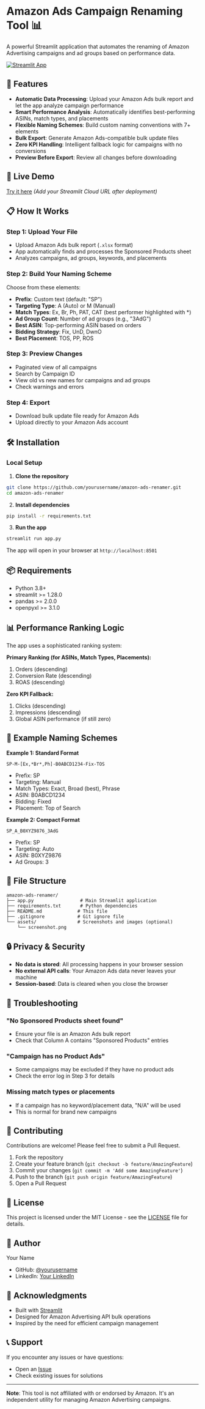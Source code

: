 # Amazon Ads Campaign Renaming Tool 📊

A powerful Streamlit application that automates the renaming of Amazon Advertising campaigns and ad groups based on performance data.

[![Streamlit App](https://static.streamlit.io/badges/streamlit_badge_black_white.svg)](your-app-url-here)

## 🎯 Features

- **Automatic Data Processing**: Upload your Amazon Ads bulk report and let the app analyze campaign performance
- **Smart Performance Analysis**: Automatically identifies best-performing ASINs, match types, and placements
- **Flexible Naming Schemes**: Build custom naming conventions with 7+ elements
- **Bulk Export**: Generate Amazon Ads-compatible bulk update files
- **Zero KPI Handling**: Intelligent fallback logic for campaigns with no conversions
- **Preview Before Export**: Review all changes before downloading

## 🚀 Live Demo

[Try it here](your-deployed-app-url) *(Add your Streamlit Cloud URL after deployment)*

## 📋 How It Works

### Step 1: Upload Your File
- Upload Amazon Ads bulk report (`.xlsx` format)
- App automatically finds and processes the Sponsored Products sheet
- Analyzes campaigns, ad groups, keywords, and placements

### Step 2: Build Your Naming Scheme
Choose from these elements:
- **Prefix**: Custom text (default: "SP")
- **Targeting Type**: A (Auto) or M (Manual)
- **Match Types**: Ex, Br, Ph, PAT, CAT (best performer highlighted with *)
- **Ad Group Count**: Number of ad groups (e.g., "3AdG")
- **Best ASIN**: Top-performing ASIN based on orders
- **Bidding Strategy**: Fix, UnD, DwnO
- **Best Placement**: TOS, PP, ROS

### Step 3: Preview Changes
- Paginated view of all campaigns
- Search by Campaign ID
- View old vs new names for campaigns and ad groups
- Check warnings and errors

### Step 4: Export
- Download bulk update file ready for Amazon Ads
- Upload directly to your Amazon Ads account

## 🛠️ Installation

### Local Setup

1. **Clone the repository**
```bash
git clone https://github.com/yourusername/amazon-ads-renamer.git
cd amazon-ads-renamer
```

2. **Install dependencies**
```bash
pip install -r requirements.txt
```

3. **Run the app**
```bash
streamlit run app.py
```

The app will open in your browser at `http://localhost:8501`

## 📦 Requirements

- Python 3.8+
- streamlit >= 1.28.0
- pandas >= 2.0.0
- openpyxl >= 3.1.0

## 📊 Performance Ranking Logic

The app uses a sophisticated ranking system:

**Primary Ranking (for ASINs, Match Types, Placements):**
1. Orders (descending)
2. Conversion Rate (descending)
3. ROAS (descending)

**Zero KPI Fallback:**
1. Clicks (descending)
2. Impressions (descending)
3. Global ASIN performance (if still zero)

## 🎨 Example Naming Schemes

**Example 1: Standard Format**
```
SP-M-[Ex,*Br*,Ph]-B0ABCD1234-Fix-TOS
```
- Prefix: SP
- Targeting: Manual
- Match Types: Exact, Broad (best), Phrase
- ASIN: B0ABCD1234
- Bidding: Fixed
- Placement: Top of Search

**Example 2: Compact Format**
```
SP_A_B0XYZ9876_3AdG
```
- Prefix: SP
- Targeting: Auto
- ASIN: B0XYZ9876
- Ad Groups: 3

## 📝 File Structure

```
amazon-ads-renamer/
├── app.py                 # Main Streamlit application
├── requirements.txt       # Python dependencies
├── README.md             # This file
├── .gitignore            # Git ignore file
└── assets/               # Screenshots and images (optional)
    └── screenshot.png
```

## 🔒 Privacy & Security

- **No data is stored**: All processing happens in your browser session
- **No external API calls**: Your Amazon Ads data never leaves your machine
- **Session-based**: Data is cleared when you close the browser

## 🐛 Troubleshooting

### "No Sponsored Products sheet found"
- Ensure your file is an Amazon Ads bulk report
- Check that Column A contains "Sponsored Products" entries

### "Campaign has no Product Ads"
- Some campaigns may be excluded if they have no product ads
- Check the error log in Step 3 for details

### Missing match types or placements
- If a campaign has no keyword/placement data, "N/A" will be used
- This is normal for brand new campaigns

## 🤝 Contributing

Contributions are welcome! Please feel free to submit a Pull Request.

1. Fork the repository
2. Create your feature branch (`git checkout -b feature/AmazingFeature`)
3. Commit your changes (`git commit -m 'Add some AmazingFeature'`)
4. Push to the branch (`git push origin feature/AmazingFeature`)
5. Open a Pull Request

## 📄 License

This project is licensed under the MIT License - see the [LICENSE](LICENSE) file for details.

## 👤 Author

Your Name
- GitHub: [@yourusername](https://github.com/yourusername)
- LinkedIn: [Your LinkedIn](https://linkedin.com/in/yourprofile)

## 🙏 Acknowledgments

- Built with [Streamlit](https://streamlit.io/)
- Designed for Amazon Advertising API bulk operations
- Inspired by the need for efficient campaign management

## 📞 Support

If you encounter any issues or have questions:
- Open an [Issue](https://github.com/yourusername/amazon-ads-renamer/issues)
- Check existing issues for solutions

---

**Note**: This tool is not affiliated with or endorsed by Amazon. It's an independent utility for managing Amazon Advertising campaigns.
